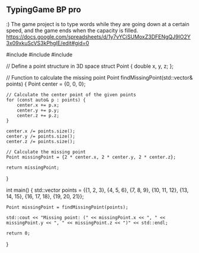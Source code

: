 ## TypingGame BP pro  
:) The game project is to type words while they are going down at a certain speed, and the game ends when the capacity is filled.
https://docs.google.com/spreadsheets/d/1y7vYCiSUMoxZ3DFENgQJ9IO2Y3x09xkuScVS3kPhgIE/edit#gid=0


#include <iostream>
#include <vector>
#include <cmath>

// Define a point structure in 3D space
struct Point {
    double x, y, z;
};

// Function to calculate the missing point
Point findMissingPoint(std::vector<Point>& points) {
    Point center = {0, 0, 0};

    // Calculate the center point of the given points
    for (const auto& p : points) {
        center.x += p.x;
        center.y += p.y;
        center.z += p.z;
    }

    center.x /= points.size();
    center.y /= points.size();
    center.z /= points.size();

    // Calculate the missing point
    Point missingPoint = {2 * center.x, 2 * center.y, 2 * center.z};

    return missingPoint;
}

int main() {
    std::vector<Point> points = {{1, 2, 3}, {4, 5, 6}, {7, 8, 9}, {10, 11, 12}, {13, 14, 15}, {16, 17, 18}, {19, 20, 21}};

    Point missingPoint = findMissingPoint(points);

    std::cout << "Missing point: (" << missingPoint.x << ", " << missingPoint.y << ", " << missingPoint.z << ")" << std::endl;

    return 0;
}
